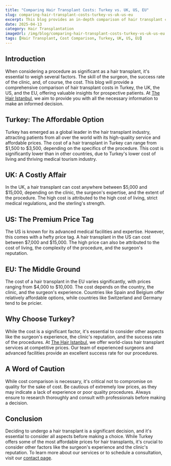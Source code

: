 ```yaml
---
title: "Comparing Hair Transplant Costs: Turkey vs. UK, US, EU"
slug: comparing-hair-transplant-costs-turkey-vs-uk-us-eu
excerpt: This blog provides an in-depth comparison of hair transplant costs between Turkey, the UK, the US, and the EU, offering valuable insights to prospective patients.
date: 2025-04-13
category: Hair Transplantation
imageUrl: /img/blog/comparing-hair-transplant-costs-turkey-vs-uk-us-eu.png
tags: [Hair Transplant, Cost Comparison, Turkey, UK, US, EU]
---
```


<h2>Introduction</h2>
<p>When considering a procedure as significant as a hair transplant, it's essential to weigh several factors. The skill of the surgeon, the success rate of the clinic, and, of course, the cost. This blog will provide a comprehensive comparison of hair transplant costs in Turkey, the UK, the US, and the EU, offering valuable insights for prospective patients. At <a href="https://thehairistanbul.com">The Hair Istanbul</a>, we aim to provide you with all the necessary information to make an informed decision.</p>

<h2>Turkey: The Affordable Option</h2>
<p>Turkey has emerged as a global leader in the hair transplant industry, attracting patients from all over the world with its high-quality service and affordable prices. The cost of a hair transplant in Turkey can range from $1,500 to $3,500, depending on the specifics of the procedure. This cost is significantly lower than in other countries, due to Turkey's lower cost of living and thriving medical tourism industry.</p>

<h2>UK: A Costly Affair</h2>
<p>In the UK, a hair transplant can cost anywhere between $5,000 and $15,000, depending on the clinic, the surgeon's expertise, and the extent of the procedure. The high cost is attributed to the high cost of living, strict medical regulations, and the sterling's strength.</p>

<h2>US: The Premium Price Tag</h2>
<p>The US is known for its advanced medical facilities and expertise. However, this comes with a hefty price tag. A hair transplant in the US can cost between $7,000 and $15,000. The high price can also be attributed to the cost of living, the complexity of the procedure, and the surgeon's reputation.</p>

<h2>EU: The Middle Ground</h2>
<p>The cost of a hair transplant in the EU varies significantly, with prices ranging from $4,000 to $10,000. The cost depends on the country, the clinic, and the surgeon's experience. Countries like Spain and Belgium offer relatively affordable options, while countries like Switzerland and Germany tend to be pricier.</p>

<h2>Why Choose Turkey?</h2>
<p>While the cost is a significant factor, it's essential to consider other aspects like the surgeon's experience, the clinic's reputation, and the success rate of the procedures. At <a href="https://thehairistanbul.com">The Hair Istanbul</a>, we offer world-class hair transplant services at competitive prices. Our team of experienced surgeons and advanced facilities provide an excellent success rate for our procedures.</p>

<h2>A Word of Caution</h2>
<p>While cost comparison is necessary, it's critical not to compromise on quality for the sake of cost. Be cautious of extremely low prices, as they may indicate a lack of experience or poor quality procedures. Always ensure to research thoroughly and consult with professionals before making a decision.</p>

<h2>Conclusion</h2>
<p>Deciding to undergo a hair transplant is a significant decision, and it's essential to consider all aspects before making a choice. While Turkey offers some of the most affordable prices for hair transplants, it's crucial to consider other factors like the surgeon's experience and the clinic's reputation. To learn more about our services or to schedule a consultation, visit our <a href="https://thehairistanbul.com/contact">contact page</a>.</p>